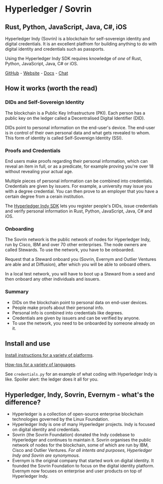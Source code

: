 # Hyperledger / Sovrin
## Rust, Python, JavaScript, Java, C#, iOS

Hyperledger Indy (Sovrin) is a blockchain for self-sovereign identity and digital credentials. It is an excellent platfrom for building anything to do with digital identity and credentials such as passports.

Using the Hyperledger Indy SDK requires knowledge of *one* of Rust, Python, JavaScript, Java, C# or iOS.

[GitHub](https://github.com/hyperledger/indy-sdk) - [Website](https://sovrin.org/) - [Docs](https://github.com/hyperledger/indy-sdk/blob/master/docs/getting-started/indy-walkthrough.md) - [Chat](https://chat.sovrin.org/)

## How it works (worth the read)

### DIDs and Self-Sovereign Identity

The blockchain is a Public Key Infrastructure (PKI). Each person has a public key on the ledger called a Decentralised Digital Identifier (DID).

DIDs point to personal information on the end-user's device. The end-user is in control of their own personal data and what gets revealed to whom. This form of identity is called Self-Sovereign Identity (SSI).

### Proofs and Credentials

End users make proofs regarding their personal information, which can reveal an item in full, or as a predicate, for example proving you're over 18 without revealing your actual age.

Multiple pieces of personal information can be combined into credentials. Credentials are given by issuers. For example, a university may issue you with a degree credential. You can then prove to an employer that you have a certain degree from a cerain institution.

The [Hyperledger Indy SDK](https://github.com/hyperledger/indy-sdk) lets you register people's DIDs, issue credentials and verify personal information in Rust, Python, JavaScript, Java, C# and iOS.

### Onboarding

The Sovrin network is the public network of nodes for Hyperledger Indy, run by Cisco, IBM and over 70 other enterprises. The node owners are called Stewards. To use the network, you have to be onboarded.

Request that a Steward onboard you (Sovrin, Evernym and Outlier Ventures are able and at Diffusion), after which you will be able to onboard others.

In a local test network, you will have to boot up a Steward from a seed and then onboard any other individuals and issuers.

### Summary

- DIDs on the blockchain point to personal data on end-user devices.
- People make proofs about their personal info.
- Personal info is combined into credentials like degrees.
- Credentials are given by issuers and can be verified by anyone.
- To use the network, you need to be onboarded by someone already on it.


## Install and use

[Install instructions for a variety of platforms](https://github.com/hyperledger/indy-sdk#installing-the-sdk).

[How-tos for a variety of languages](https://github.com/hyperledger/indy-sdk/tree/master/docs/how-tos).

See `credentials.py` for an example of what coding with Hyperledger Indy is like. Spoiler alert: the ledger does it all for you.

## Hyperledger, Indy, Sovrin, Evernym - what's the difference?

- Hyperledger is a collection of open-source enterprise blockchain technologies governed by the Linux Foundation.
- Hyperledger Indy is one of many Hyperledger projects. Indy is focused on digital identity and credentials.
- Sovrin (the Sovrin Foundation) donated the Indy codebase to Hyperledger and continues to maintain it. Sovrin organises the public network of nodes for the blockchain, some of which are run by IBM, Cisco and Outlier Ventures. *For all intents and purposes, Hyperledger Indy and Sovrin are synonymous.*
- Evernym is the original company that started work on digital identity. It founded the Sovrin Foundation to focus on the digital identity platform. Evernym now focuses on enterprise and user products on top of Hyperledger Indy.
